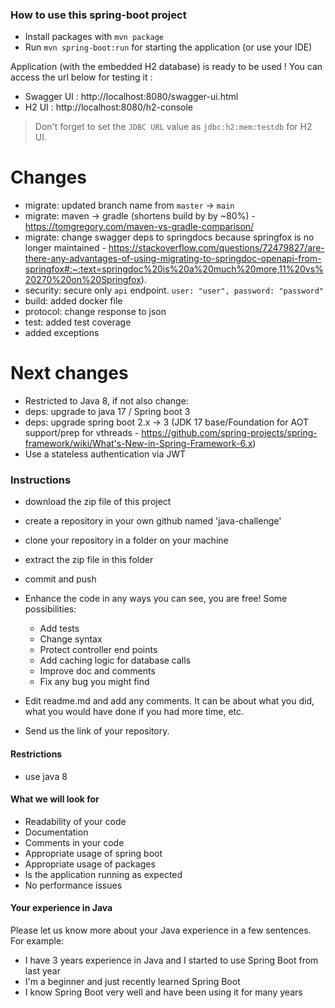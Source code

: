 ### How to use this spring-boot project

- Install packages with `mvn package`
- Run `mvn spring-boot:run` for starting the application (or use your IDE)

Application (with the embedded H2 database) is ready to be used ! You can access the url below for testing it :

- Swagger UI : http://localhost:8080/swagger-ui.html
- H2 UI : http://localhost:8080/h2-console

> Don't forget to set the `JDBC URL` value as `jdbc:h2:mem:testdb` for H2 UI.

# Changes
- migrate: updated branch name from `master` -> `main`
- migrate: maven -> gradle  (shortens build by by ~80%) - https://tomgregory.com/maven-vs-gradle-comparison/
- migrate: change swagger deps to springdocs because springfox is no longer maintained - https://stackoverflow.com/questions/72479827/are-there-any-advantages-of-using-migrating-to-springdoc-openapi-from-springfox#:~:text=springdoc%20is%20a%20much%20more,11%20vs%20270%20on%20Springfox).
- security: secure only `api` endpoint. `user: "user", password: "password"`
- build: added docker file
- protocol: change response to json
- test: added test coverage
- added exceptions

# Next changes
- Restricted to Java 8, if not also change:
- deps: upgrade to java 17 / Spring boot 3
- deps: upgrade spring boot 2.x -> 3 (JDK 17 base/Foundation for AOT support/prep for vthreads - https://github.com/spring-projects/spring-framework/wiki/What's-New-in-Spring-Framework-6.x)
- Use a stateless authentication via JWT
  

### Instructions

- download the zip file of this project
- create a repository in your own github named 'java-challenge'
- clone your repository in a folder on your machine
- extract the zip file in this folder
- commit and push

- Enhance the code in any ways you can see, you are free! Some possibilities:
  - Add tests
  - Change syntax
  - Protect controller end points
  - Add caching logic for database calls
  - Improve doc and comments
  - Fix any bug you might find
- Edit readme.md and add any comments. It can be about what you did, what you would have done if you had more time, etc.
- Send us the link of your repository.

#### Restrictions
- use java 8


#### What we will look for
- Readability of your code
- Documentation
- Comments in your code 
- Appropriate usage of spring boot
- Appropriate usage of packages
- Is the application running as expected
- No performance issues

#### Your experience in Java

Please let us know more about your Java experience in a few sentences. For example:

- I have 3 years experience in Java and I started to use Spring Boot from last year
- I'm a beginner and just recently learned Spring Boot
- I know Spring Boot very well and have been using it for many years
